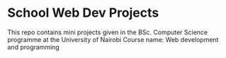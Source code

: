# School Web Dev Projects

This repo contains mini projects given in the BSc. Computer Science programme at the University of Nairobi
Course name:  Web development and programming